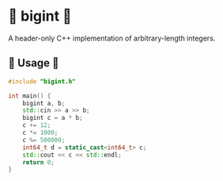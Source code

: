 # 🔢 bigint 🔢

A header-only C++ implementation of arbitrary-length integers.

## 🔧 Usage 🔧

```cpp
#include "bigint.h"

int main() {
    bigint a, b;
    std::cin >> a >> b;
    bigint c = a * b;
    c += 12;
    c *= 1000;
    c %= 500000;
    int64_t d = static_cast<int64_t> c;
    std::cout << c << std::endl;  
    return 0;
}
```
